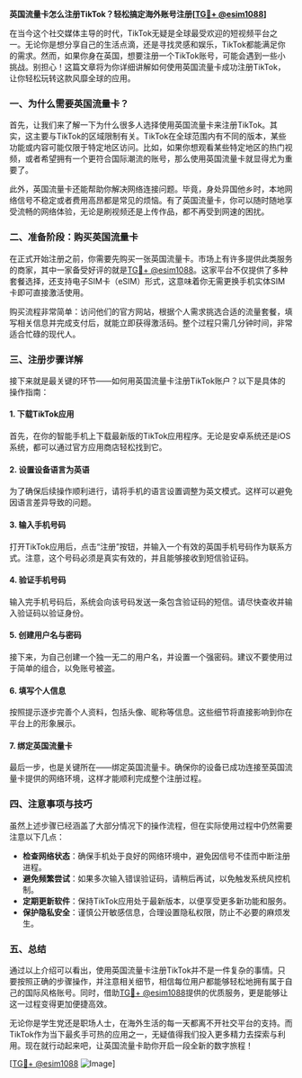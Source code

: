 **英国流量卡怎么注册TikTok？轻松搞定海外账号注册[[TG💪+ @esim1088](https://t.me/s/esim1088)]**

在当今这个社交媒体主导的时代，TikTok无疑是全球最受欢迎的短视频平台之一。无论你是想分享自己的生活点滴，还是寻找灵感和娱乐，TikTok都能满足你的需求。然而，如果你身在英国，想要注册一个TikTok账号，可能会遇到一些小挑战。别担心！这篇文章将为你详细讲解如何使用英国流量卡成功注册TikTok，让你轻松玩转这款风靡全球的应用。

### 一、为什么需要英国流量卡？

首先，让我们来了解一下为什么很多人选择使用英国流量卡来注册TikTok。其实，这主要与TikTok的区域限制有关。TikTok在全球范围内有不同的版本，某些功能或内容可能仅限于特定地区访问。比如，如果你想观看某些特定地区的热门视频，或者希望拥有一个更符合国际潮流的账号，那么使用英国流量卡就显得尤为重要了。

此外，英国流量卡还能帮助你解决网络连接问题。毕竟，身处异国他乡时，本地网络信号不稳定或者费用高昂都是常见的烦恼。有了英国流量卡，你可以随时随地享受流畅的网络体验，无论是刷视频还是上传作品，都不再受到网速的困扰。

### 二、准备阶段：购买英国流量卡

在正式开始注册之前，你需要先购买一张英国流量卡。市场上有许多提供此类服务的商家，其中一家备受好评的就是[TG💪+ @esim1088](https://t.me/s/esim1088)。这家平台不仅提供了多种套餐选择，还支持电子SIM卡（eSIM）形式，这意味着你无需更换手机实体SIM卡即可直接激活使用。

购买流程非常简单：访问他们的官方网站，根据个人需求挑选合适的流量套餐，填写相关信息并完成支付后，就能立即获得激活码。整个过程只需几分钟时间，非常适合忙碌的现代人。

### 三、注册步骤详解

接下来就是最关键的环节——如何用英国流量卡注册TikTok账户？以下是具体的操作指南：

#### 1. 下载TikTok应用
首先，在你的智能手机上下载最新版的TikTok应用程序。无论是安卓系统还是iOS系统，都可以通过官方应用商店轻松找到它。

#### 2. 设置设备语言为英语
为了确保后续操作顺利进行，请将手机的语言设置调整为英文模式。这样可以避免因语言差异导致的问题。

#### 3. 输入手机号码
打开TikTok应用后，点击“注册”按钮，并输入一个有效的英国手机号码作为联系方式。注意，这个号码必须是真实有效的，并且能够接收到短信验证码。

#### 4. 验证手机号码
输入完手机号码后，系统会向该号码发送一条包含验证码的短信。请尽快查收并输入验证码以验证身份。

#### 5. 创建用户名与密码
接下来，为自己创建一个独一无二的用户名，并设置一个强密码。建议不要使用过于简单的组合，以免账号被盗。

#### 6. 填写个人信息
按照提示逐步完善个人资料，包括头像、昵称等信息。这些细节将直接影响到你在平台上的形象展示。

#### 7. 绑定英国流量卡
最后一步，也是关键所在——绑定英国流量卡。确保你的设备已成功连接至英国流量卡提供的网络环境，这样才能顺利完成整个注册过程。

### 四、注意事项与技巧

虽然上述步骤已经涵盖了大部分情况下的操作流程，但在实际使用过程中仍然需要注意以下几点：

- **检查网络状态**：确保手机处于良好的网络环境中，避免因信号不佳而中断注册进程。
- **避免频繁尝试**：如果多次输入错误验证码，请稍后再试，以免触发系统风控机制。
- **定期更新软件**：保持TikTok应用处于最新版本，以便享受更多新功能和服务。
- **保护隐私安全**：谨慎公开敏感信息，合理设置隐私权限，防止不必要的麻烦发生。

### 五、总结

通过以上介绍可以看出，使用英国流量卡注册TikTok并不是一件复杂的事情。只要按照正确的步骤操作，并注意相关细节，相信每位用户都能够轻松地拥有属于自己的国际风格账号。同时，借助[TG💪+ @esim1088](https://t.me/s/esim1088)提供的优质服务，更是能够让这一过程变得更加便捷高效。

无论你是学生党还是职场人士，在海外生活的每一天都离不开社交平台的支持。而TikTok作为当下最炙手可热的应用之一，无疑值得我们投入更多精力去探索与利用。现在就行动起来吧，让英国流量卡助你开启一段全新的数字旅程！

[[TG💪+ @esim1088](https://t.me/s/esim1088) ![Image](https://i.postimg.cc/4NQfJmqS/Snipaste-2025-05-13-00-14-12.png)]